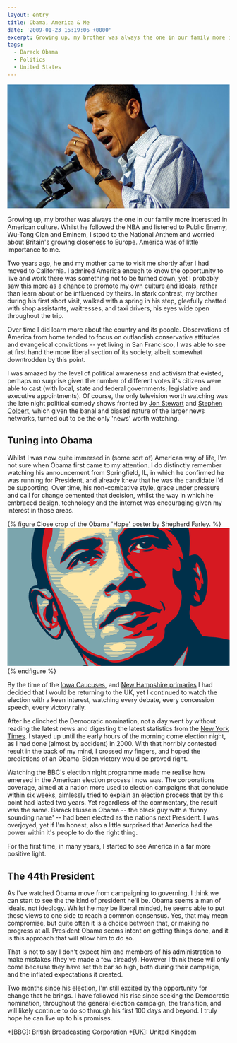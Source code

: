 ```yaml
---
layout: entry
title: Obama, America & Me
date: '2009-01-23 16:19:06 +0000'
excerpt: Growing up, my brother was always the one in our family more interested in American culture. Whilst he followed the NBA and listened to Public Enemy, Wu-Tang Clan and Eminem, I stood to the National Anthem and worried about Britain's growing closeness to Europe. America was of little importance to me.
tags:
  - Barack Obama
  - Politics
  - United States
---
```

![Barack Obama](/assets/images/2009/01/obama.jpg)

Growing up, my brother was always the one in our family more interested in American culture. Whilst he followed the NBA and listened to Public Enemy, Wu-Tang Clan and Eminem, I stood to the National Anthem and worried about Britain's growing closeness to Europe. America was of little importance to me.

Two years ago, he and my mother came to visit me shortly after I had moved to California. I admired America enough to know the opportunity to live and work there was something not to be turned down, yet I probably saw this more as a chance to promote my own culture and ideals, rather than learn about or be influenced by theirs. In stark contrast, my brother during his first short visit, walked with a spring in his step, gleefully chatted with shop assistants, waitresses, and taxi drivers, his eyes wide open throughout the trip.

Over time I did learn more about the country and its people. Observations of America from home tended to focus on outlandish conservative attitudes and evangelical convictions -- yet living in San Francisco, I was able to see at first hand the more liberal section of its society, albeit somewhat downtrodden by this point.

I was amazed by the level of political awareness and activism that existed, perhaps no surprise given the number of different votes it's citizens were able to cast (with local, state and federal governments; legislative and executive appointments). Of course, the only television worth watching was the late night political comedy shows fronted by [Jon Stewart][1] and [Stephen Colbert][2], which given the banal and biased nature of the larger news networks, turned out to be the only 'news' worth watching.

## Tuning into Obama
Whilst I was now quite immersed in (some sort of) American way of life, I'm not sure when Obama first came to my attention. I do distinctly remember watching his announcement from Springfield, IL, in which he confirmed he was running for President, and already knew that he was the candidate I'd be supporting. Over time, his non-combative style, grace under pressure and call for change cemented that decision, whilst the way in which he embraced design, technology and the internet was encouraging given my interest in those areas.

{% figure Close crop of the Obama 'Hope' poster by Shepherd Farley. %}
![](/assets/images/2009/01/obamaposter.png)
{% endfigure %}

By the time of the [Iowa Caucuses][2], and [New Hampshire primaries][4] I had decided that I would be returning to the UK, yet I continued to watch the election with a keen interest, watching every debate, every concession speech, every victory rally.

After he clinched the Democratic nomination, not a day went by without reading the latest news and digesting the latest statistics from the [New York Times][5]. I stayed up until the early hours of the morning come election night, as I had done (almost by accident) in 2000. With that horribly contested result in the back of my mind, I crossed my fingers, and hoped the predictions of an Obama-Biden victory would be proved right.

Watching the BBC's election night programme made me realise how emersed in the American election process I now was. The corporations coverage, aimed at a nation more used to election campaigns that conclude within six weeks, aimlessly tried to explain an election process that by this point had lasted two years. Yet regardless of the commentary, the result was the same. Barack Hussein Obama -- the black guy with a 'funny sounding name' -- had been elected as the nations next President. I was overjoyed, yet if I'm honest, also a little surprised that America had the power within it's people to do the right thing.

For the first time, in many years, I started to see America in a far more positive light.

## The 44th President
As I've watched Obama move from campaigning to governing, I think we can start to see the the kind of president he'll be. Obama seems a man of ideals, not ideology. Whilst he may be liberal minded, he seems able to put these views to one side to reach a common consensus. Yes, that may mean compromise, but quite often it is a choice between that, or making no progress at all. President Obama seems intent on getting things done, and it is this approach that will allow him to do so.

That is not to say I don't expect him and members of his administration to make mistakes (they've made a few already). However I think these will only come because they have set the bar so high, both during their campaign, and the inflated expectations it created.

Two months since his election, I'm still excited by the opportunity for change that he brings. I have followed his rise since seeking the Democratic nomination, throughout the general election campaign, the transition, and will likely continue to do so through his first 100 days and beyond. I truly hope he can live up to his promises.

[1]: http://en.wikipedia.org/wiki/The_Daily_Show
[2]: http://en.wikipedia.org/wiki/The_Colbert_Report
[3]: http://en.wikipedia.org/wiki/Iowa_caucuses
[4]: http://en.wikipedia.org/wiki/New_Hampshire_primary
[5]: http://nytimes.com/

*[BBC]: British Broadcasting Corporation
*[UK]: United Kingdom